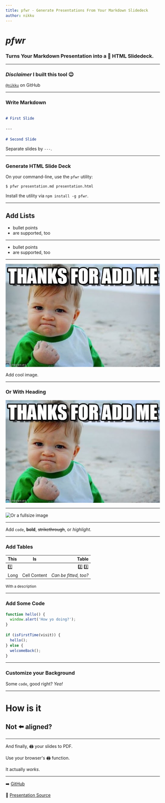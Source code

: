 ```yaml
---
title: pfwr - Generate Presentations From Your Markdown Slidedeck
author: nikku
---
```


# *pfwr*

### Turns Your Markdown Presentation into a :sunflower: HTML Slidedeck.

---

### *Disclaimer* I built this tool :wink:

[`@nikku`](https://github.com/nikku) on GitHub

---

### Write Markdown

```markdown

# First Slide

---

# Second Slide

```

Separate slides by `---`.

---

### Generate HTML Slide Deck

On your command-line, use the `pfwr` utility:

```sh
$ pfwr presentation.md presentation.html
```

Install the utility via `npm install -g pfwr`.

---

## Add Lists

* bullet points
* are supported, too

---

* bullet points
* are supported, too

---

![](./assets/me.jpg)

Add cool image.

---

### Or With Heading

![](./assets/me.jpg)

---

![Or a fullsize image](https://www.space.news/wp-content/uploads/sites/38/2015/12/Big-Death-Star.jpg)

---

Add `code`, **bold**, ~~strikethrough~~, or _highlight_.

---

### Add Tables

| This | Is | Table |
| :--- | :---: | ---: |
| :one: || :two: :three: |
| Long | Cell Content | *Can be fitted, too?* |

<small>With a description</small>

---

### Add Some Code

```javascript
function hello() {
  window.alert('How yo doing?');
}

if (isFirstTime(visit)) {
  hello();
} else {
  welcomeBack();
}
```

---

<!--config
theme=funky
-->

### Customize your Background

Some `code`, good right? _Yea!_

---

<!--config
align=right
-->

# How is it

## Not :arrow_left: aligned?

---

And finally, :printer: your slides to PDF.

Use your browser's :printer: function.

It actually *works*.

---

:arrow_right: [GitHub](https://github.com/nikku/pfwr)

:memo: [Presentation Source](https://github.com/nikku/pfwr/blob/main/example/presentation.md)
